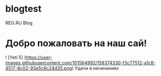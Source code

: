 # blogtest
REG.RU Blog
# Добро пожаловать на наш сай!
! [Yeti 5] (https://user-images.githubusercontent.com/101564992/158374330-f3c77512-a1c8-4517-8c02-93e5c6c24d35.png)
Удачи в начинаниях
